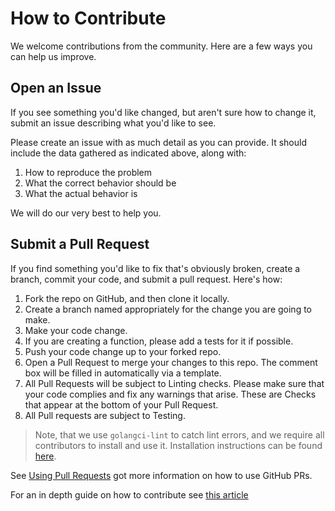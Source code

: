 # How to Contribute

We welcome contributions from the community. Here are a few ways you can help us improve.

## Open an Issue

If you see something you'd like changed, but aren't sure how to change it, submit an issue describing what you'd like to see.

Please create an issue with as much detail as you can provide. It should include the data gathered as indicated above, along with:

1. How to reproduce the problem
2. What the correct behavior should be
3. What the actual behavior is

We will do our very best to help you.

## Submit a Pull Request

If you find something you'd like to fix that's obviously broken, create a branch, commit your code, and submit a pull request.
Here's how:

1. Fork the repo on GitHub, and then clone it locally.
2. Create a branch named appropriately for the change you are going to make.
3. Make your code change.
4. If you are creating a function, please add a tests for it if possible.
5. Push your code change up to your forked repo.
6. Open a Pull Request to merge your changes to this repo. The comment box will be filled in automatically via a template.
7. All Pull Requests will be subject to Linting checks. Please make sure that your code complies and fix any warnings that arise. These are Checks that appear at the bottom of your Pull Request.
8. All Pull requests are subject to Testing. 

> Note, that we use `golangci-lint` to catch lint errors, and we require all contributors to install and use it.
Installation instructions can be found [here](https://golangci-lint.run/usage/install/).

See [Using Pull Requests](https://help.github.com/articles/using-pull-requests/) got more information on how to use GitHub PRs.

For an in depth guide on how to contribute see [this article](https://opensource.com/article/19/7/create-pull-request-github)

